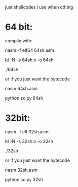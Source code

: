 just shellcodes i use when ctf:ing

# 64 bit:
compile with:

nasm -f elf64 64sh.asm 

ld -N -s 64sh.o -o 64sh

./64sh

or if you just want the bytecode

nasm 64sh.asm

python sc.py 64sh

# 32bit:

nasm -f elf 32sh.asm

ld -N -s 32sh.o -o 32sh

./32sh

or if you just want the bytecode

nasm 32sh.asm

python sc.py 32sh
